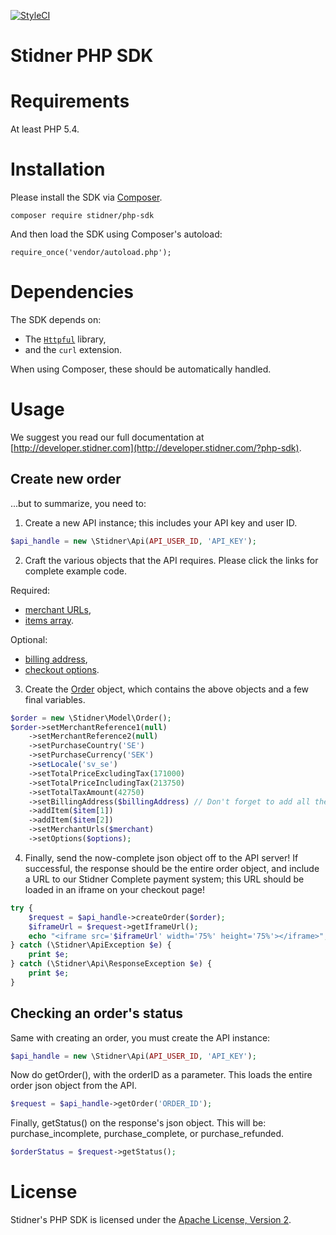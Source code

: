 [![StyleCI](https://styleci.io/repos/59211152/shield)](https://styleci.io/repos/59211152)

Stidner PHP SDK
===============

# Requirements

At least PHP 5.4.

# Installation

Please install the SDK via [Composer](https://getcomposer.org/).

    composer require stidner/php-sdk

And then load the SDK using Composer's autoload:

    require_once('vendor/autoload.php');

# Dependencies

The SDK depends on:

- The [`Httpful`](https://github.com/nategood/httpful) library,
- and the `curl` extension.

When using Composer, these should be automatically handled.

# Usage

We suggest you read our full documentation at [http://developer.stidner.com](http://developer.stidner.com/?php-sdk).

## Create new order

...but to summarize, you need to:

1) Create a new API instance; this includes your API key and user ID.

```php
$api_handle = new \Stidner\Api(API_USER_ID, 'API_KEY');
```

2) Craft the various objects that the API requires.
Please click the links for complete example code.

Required:
- [merchant URLs](http://developer.stidner.com/?php-sdk#urls-subobject),
- [items array](http://developer.stidner.com/?php-sdk#item-subobject).

Optional:
- [billing address](http://developer.stidner.com/?php-sdk#address-subobject),
- [checkout options](http://developer.stidner.com/?php-sdk#options-subobject).

3) Create the [Order](http://developer.stidner.com/?php-sdk#order-object) object, which contains the above objects and a few final variables.

```php
$order = new \Stidner\Model\Order();
$order->setMerchantReference1(null)
    ->setMerchantReference2(null)
    ->setPurchaseCountry('SE')
    ->setPurchaseCurrency('SEK')
    ->setLocale('sv_se')
    ->setTotalPriceExcludingTax(171000)
    ->setTotalPriceIncludingTax(213750)
    ->setTotalTaxAmount(42750)
    ->setBillingAddress($billingAddress) // Don't forget to add all the objects!
    ->addItem($item[1])
    ->addItem($item[2])
    ->setMerchantUrls($merchant)
    ->setOptions($options);
```

4) Finally, send the now-complete json object off to the API server! If successful, the response should be the entire order object, and include a URL to our Stidner Complete payment system; this URL should be loaded in an iframe on your checkout page!

```php
try {
    $request = $api_handle->createOrder($order);
    $iframeUrl = $request->getIframeUrl();
    echo "<iframe src='$iframeUrl' width='75%' height='75%'></iframe>";
} catch (\Stidner\ApiException $e) {
    print $e;
} catch (\Stidner\Api\ResponseException $e) {
    print $e;
}
```

## Checking an order's status

Same with creating an order, you must create the API instance:

```php
$api_handle = new \Stidner\Api(API_USER_ID, 'API_KEY');
```

Now do getOrder(), with the orderID as a parameter. This loads the entire order json object from the API.

```php
$request = $api_handle->getOrder('ORDER_ID');
```

Finally, getStatus() on the response's json object. This will be: purchase_incomplete, purchase_complete, or purchase_refunded.
```php
$orderStatus = $request->getStatus();
```

# License

Stidner's PHP SDK is licensed under the [Apache License, Version 2](https://www.apache.org/licenses/LICENSE-2.0).